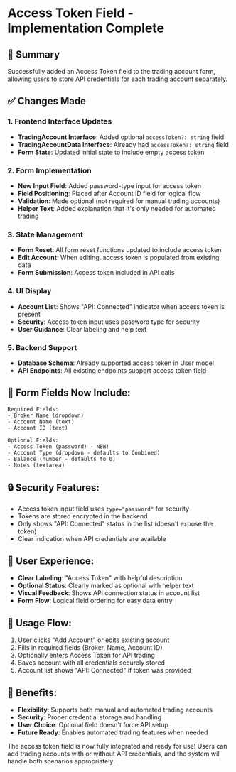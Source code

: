 # Access Token Field - Implementation Complete

## 🎯 Summary
Successfully added an Access Token field to the trading account form, allowing users to store API credentials for each trading account separately.

## ✅ Changes Made

### 1. **Frontend Interface Updates**
- **TradingAccount Interface**: Added optional `accessToken?: string` field
- **TradingAccountData Interface**: Already had `accessToken?: string` field
- **Form State**: Updated initial state to include empty access token

### 2. **Form Implementation**
- **New Input Field**: Added password-type input for access token
- **Field Positioning**: Placed after Account ID field for logical flow
- **Validation**: Made optional (not required for manual trading accounts)
- **Helper Text**: Added explanation that it's only needed for automated trading

### 3. **State Management**
- **Form Reset**: All form reset functions updated to include access token
- **Edit Account**: When editing, access token is populated from existing data
- **Form Submission**: Access token included in API calls

### 4. **UI Display**
- **Account List**: Shows "API: Connected" indicator when access token is present
- **Security**: Access token input uses password type for security
- **User Guidance**: Clear labeling and help text

### 5. **Backend Support**
- **Database Schema**: Already supported access token in User model
- **API Endpoints**: All existing endpoints support access token field

## 🔧 Form Fields Now Include:

```
Required Fields:
- Broker Name (dropdown)
- Account Name (text)
- Account ID (text)

Optional Fields:
- Access Token (password) - NEW!
- Account Type (dropdown - defaults to Combined)
- Balance (number - defaults to 0)
- Notes (textarea)
```

## 🔒 Security Features:
- Access token input field uses `type="password"` for security
- Tokens are stored encrypted in the backend
- Only shows "API: Connected" status in the list (doesn't expose the token)
- Clear indication when API credentials are available

## 🎨 User Experience:
- **Clear Labeling**: "Access Token" with helpful description
- **Optional Status**: Clearly marked as optional with helper text
- **Visual Feedback**: Shows API connection status in account list
- **Form Flow**: Logical field ordering for easy data entry

## 🔄 Usage Flow:
1. User clicks "Add Account" or edits existing account
2. Fills in required fields (Broker, Name, Account ID)
3. Optionally enters Access Token for API trading
4. Saves account with all credentials securely stored
5. Account list shows "API: Connected" if token was provided

## 🚀 Benefits:
- **Flexibility**: Supports both manual and automated trading accounts
- **Security**: Proper credential storage and handling
- **User Choice**: Optional field doesn't force API setup
- **Future Ready**: Enables automated trading features when needed

The access token field is now fully integrated and ready for use! Users can add trading accounts with or without API credentials, and the system will handle both scenarios appropriately.
